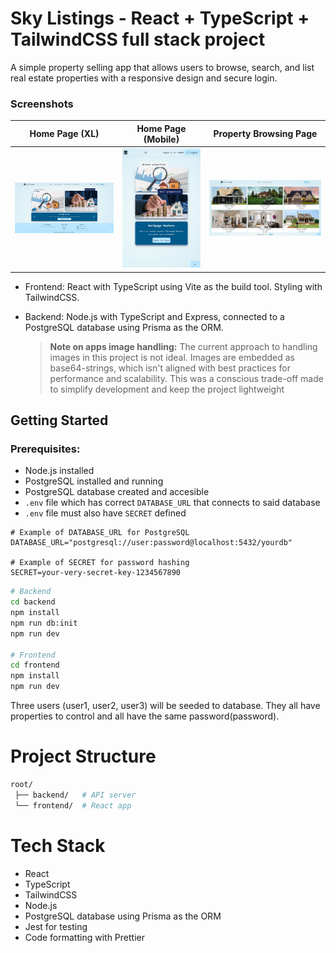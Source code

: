 # Sky Listings - React + TypeScript + TailwindCSS full stack project

A simple property selling app that allows users to browse, search, and list real estate properties with a responsive design and secure login.

### Screenshots

| Home Page (XL)                                             | Home Page (Mobile)                                            | Property Browsing Page                                            |
| ---------------------------------------------------------- | ------------------------------------------------------------- | ----------------------------------------------------------------- |
| ![Home XL](./frontend/public/screenshots/xl-home-page.jpg) | ![Home SM](./frontend/public/screenshots/small-home-page.jpg) | ![Browse](./frontend/public/screenshots/xl-browse-properties.jpg) |

- Frontend: React with TypeScript using Vite as the build tool. Styling with TailwindCSS.
- Backend: Node.js with TypeScript and Express, connected to a PostgreSQL database using Prisma as the ORM.

  > **Note on apps image handling:**
  > The current approach to handling images in this project is not ideal. Images are embedded as base64-strings, which isn't aligned with best practices for performance and scalability. This was a conscious trade-off made to simplify development and keep the project lightweight

## Getting Started

### Prerequisites:

- Node.js installed
- PostgreSQL installed and running
- PostgreSQL database created and accesible
- `.env` file which has correct `DATABASE_URL` that connects to said database
- `.env` file must also have `SECRET` defined

```env
# Example of DATABASE_URL for PostgreSQL
DATABASE_URL="postgresql://user:password@localhost:5432/yourdb"

# Example of SECRET for password hashing
SECRET=your-very-secret-key-1234567890
```

```bash
# Backend
cd backend
npm install
npm run db:init
npm run dev

# Frontend
cd frontend
npm install
npm run dev
```

Three users (user1, user2, user3) will be seeded to database. They all have properties to control and all have the same password(password).

# Project Structure

```bash
root/
 ├── backend/   # API server
 └── frontend/  # React app
```

# Tech Stack

- React
- TypeScript
- TailwindCSS
- Node.js
- PostgreSQL database using Prisma as the ORM
- Jest for testing
- Code formatting with Prettier
